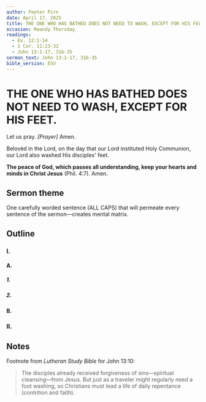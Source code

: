 ```yaml
---
author: Peeter Pirn
date: April 17, 2025
title: THE ONE WHO HAS BATHED DOES NOT NEED TO WASH, EXCEPT FOR HIS FEET.
occasion: Maundy Thursday
readings:
  - Ex. 12:1-14
  - 1 Cor. 11:23-32
  - John 13:1-17, 31b-35
sermon_text: John 13:1-17, 31b-35
bible_version: ESV
---
```


# THE ONE WHO HAS BATHED DOES NOT NEED TO WASH, EXCEPT FOR HIS FEET.

Let us pray. *\[Prayer]*  Amen.

Belovèd in the Lord, on the day that our Lord instituted Holy Communion, our Lord also washed His disciples' feet.



**The peace of God, which passes all understanding, keep your hearts and minds in Christ Jesus** (Phil. 4:7). Amen.

## Sermon theme
One carefully worded sentence (ALL CAPS) that will permeate every sentence of the sermon—creates mental matrix.
## Outline
### I.
#### A.
##### 1.
##### 2.
#### B.
### II.
## Notes
Footnote from *Lutheran Study Bible* for John 13:10:
> The disciples already received forgiveness of sins—spiritual cleansing—from Jesus. But just as a traveler might regularly need a foot washing, so Christians must lead a life of daily repentance (contrition and faith).